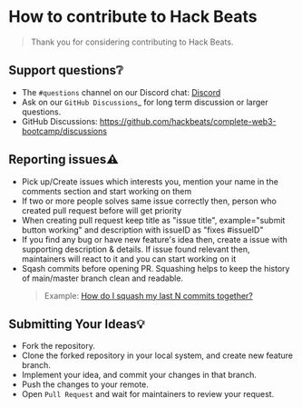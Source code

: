 # How to contribute to Hack Beats

> Thank you for considering contributing to Hack Beats. 
> 

Support questions❔
-----------------

-   The ``#questions`` channel on our Discord chat:
    [Discord](https://discord.gg/DDAFdSRu)
-   Ask on our `GitHub Discussions`_ for long term discussion or larger
    questions.
-   GitHub Discussions: https://github.com/hackbeats/complete-web3-bootcamp/discussions

Reporting issues⚠
----------------
- Pick up/Create issues which interests you, mention your name in the comments section and start working on them
- If two or more people solves same issue correctly then, person who created pull request before will get priority
- When creating pull request keep title as "issue title", example="submit button working" and description with issueID as "fixes #issueID"
- If you find any bug or have new feature's idea then, create a issue with supporting description & details. If issue found relevant then, maintainers will react to it and you can start working on it
- Sqash commits before opening PR. Squashing helps to keep the history of main/master branch clean and readable.
    >  Example: [How do I squash my last N commits together?](https://stackoverflow.com/questions/5189560/how-do-i-squash-my-last-n-commits-together)


Submitting Your Ideas💡
---------------------
- Fork the repository.
- Clone the forked repository in your local system, and create new feature branch.
- Implement your idea, and commit your changes in that branch.
- Push the changes to your remote.
- Open `Pull Request` and wait for maintainers to review your request.
